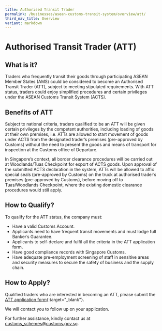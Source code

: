 ```yaml
---
title: Authorised Transit Trader
permalink: /businesses/asean-customs-transit-system/overview/att/
third_nav_title: Overview
variant: markdown
---
```

# Authorised Transit Trader (ATT)

## What is it?

Traders who frequently transit their goods through participating ASEAN Member States (AMS) could be considered to become an Authorised Transit Trader (ATT), subject to meeting stipulated requirements. With ATT status, traders could enjoy simplified procedures and certain privileges under the ASEAN Customs Transit System (ACTS).

## Benefits of ATT

Subject to national criteria, traders qualified to be an ATT will be given certain privileges by the competent authorities, including loading of goods at their own premises, i.e. ATTs are allowed to start movement of goods under ACTS from the designated trader’s premises (pre-approved by Customs) without the need to present the goods and means of transport for inspection at the Customs office of Departure.

In Singapore’s context, all border clearance procedures will be carried out at Woodlands/Tuas Checkpoint for export of ACTS goods. Upon approval of the submitted ACTS declaration in the system, ATTs will be allowed to affix special seals (pre-approved by Customs) on the truck at authorised trader’s premises (pre-approved by Customs), before moving off to Tuas/Woodlands Checkpoint, where the existing domestic clearance procedures would still apply.

## How to Qualify?

To qualify for the ATT status, the company must:

- Have a valid Customs Account.
- Applicants need to have frequent transit movements and must lodge full Banker’s Guarantee.
- Applicants to self-declare and fulfil all the criteria in the ATT application form.
- Have good compliance records with Singapore Customs.
- Have adequate pre-employment screening of staff in sensitive areas and security measures to secure the safety of business and the supply chain.

## How to Apply?

Qualified traders who are interested in becoming an ATT, please submit the [ATT application form](https://form.gov.sg/5f83db6857b6f30011dadd06){:target="_blank"}.

We will contact you to follow up on your application.

For further assistance, kindly contact us at [customs_schemes@customs.gov.sg](mailto:customs_schemes@customs.gov.sg).